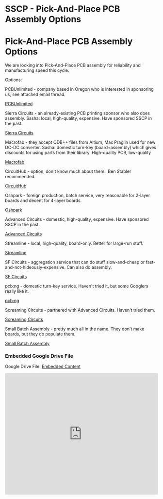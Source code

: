 # SSCP - Pick-And-Place PCB Assembly Options

# Pick-And-Place PCB Assembly Options

We are looking into Pick-And-Place PCB assembly for reliability and manufacturing speed this cycle.

Options:

PCBUnlimited - company based in Oregon who is interested in sponsoring us, see attached email thread.

[PCBUnlimited](http://www.pcbunlimited.com/)

Sierra Circuits - an already-existing PCB printing sponsor who also does assembly. Sasha: local, high-quality, expensive. Have sponsored SSCP in the past.

[Sierra Circuits](https://www.protoexpress.com/)

Macrofab - they accept ODB++ files from Altium, Max Praglin used for new DC-DC converter. Sasha: domestic turn-key (board+assembly) which gives discounts for using parts from their library. High-quality PCB, low-quality 

[Macrofab](https://macrofab.com/)

CircuitHub - option, don't know much about them.  Ben Stabler recommended.

[CircuitHub](https://circuithub.com/)

Oshpark - foreign production, batch service, very reasonable for 2-layer boards and decent for 4-layer boards.

[Oshpark](https://oshpark.com/)

Advanced Circuits - domestic, high-quality, expensive. Have sponsored SSCP in the past.

[Advanced Circuits](http://www.4pcb.com/)

Streamline - local, high-quality, board-only. Better for large-run stuff.

[Streamline](http://streamlinecircuits.com/)

SF Circuits - aggregation service that can do stuff slow-and-cheap or fast-and-not-hideously-expensive. Can also do assembly.

[SF Circuits](https://www.sfcircuits.com/)

pcb:ng - domestic turn-key service. Haven't tried it, but some Googlers really like it.

[pcb:ng](http://pcb.ng/index.html)

Screaming Circuits - partnered with Advanced Circuits. Haven't tried them.

[Screaming Circuits](https://www.screamingcircuits.com/)

Small Batch Assembly - pretty much all in the name. They don't make boards, but they do populate them.

[Small Batch Assembly](http://www.smallbatchassembly.com/)

[](https://drive.google.com/folderview?id=1xa29x8EMJcyuzze6cdP3T8iarebGN_aK)

### Embedded Google Drive File

Google Drive File: [Embedded Content](https://drive.google.com/embeddedfolderview?id=1xa29x8EMJcyuzze6cdP3T8iarebGN_aK#list)

<iframe width="100%" height="400" src="https://drive.google.com/embeddedfolderview?id=1xa29x8EMJcyuzze6cdP3T8iarebGN_aK#list" frameborder="0"></iframe>

